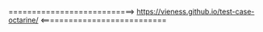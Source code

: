 ===========================>  https://vieness.github.io/test-case-octarine/  <===========================
